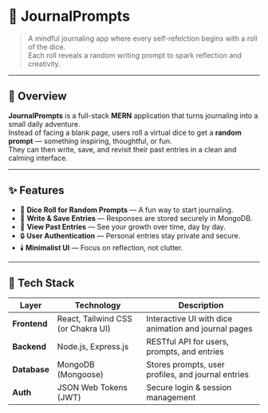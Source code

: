# 🎲 JournalPrompts

> A mindful journaling app where every self-refelction begins with a roll of the dice.  
Each roll reveals a random writing prompt to spark reflection and creativity.

---

## 🌟 Overview

**JournalPrompts** is a full-stack **MERN** application that turns journaling into a small daily adventure.  
Instead of facing a blank page, users roll a virtual dice to get a **random prompt** — something inspiring, thoughtful, or fun.  
They can then write, save, and revisit their past entries in a clean and calming interface.

---

## ✨ Features

- 🎲 **Dice Roll for Random Prompts** — A fun way to start journaling.  
- 📝 **Write & Save Entries** — Responses are stored securely in MongoDB.  
- 📅 **View Past Entries** — See your growth over time, day by day. 
- 🔒 **User Authentication** — Personal entries stay private and secure.  
- 🕯️ **Minimalist UI** — Focus on reflection, not clutter.

---

## 🧠 Tech Stack

| Layer | Technology | Description |
|--------|-------------|-------------|
| **Frontend** | React, Tailwind CSS (or Chakra UI) | Interactive UI with dice animation and journal pages |
| **Backend** | Node.js, Express.js | RESTful API for users, prompts, and entries |
| **Database** | MongoDB (Mongoose) | Stores prompts, user profiles, and journal entries |
| **Auth** | JSON Web Tokens (JWT) | Secure login & session management |
